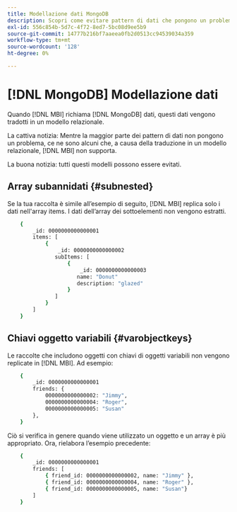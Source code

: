 ```yaml
---
title: Modellazione dati MongoDB
description: Scopri come evitare pattern di dati che pongono un problema.
exl-id: 556c854b-5d7c-4f72-8ed7-5bc08d9ee5b9
source-git-commit: 14777b216bf7aaeea0fb2d0513cc94539034a359
workflow-type: tm+mt
source-wordcount: '128'
ht-degree: 0%

---
```


# [!DNL MongoDB] Modellazione dati

Quando [!DNL MBI] richiama [!DNL MongoDB] dati, questi dati vengono tradotti in un modello relazionale.

La cattiva notizia: Mentre la maggior parte dei pattern di dati non pongono un problema, ce ne sono alcuni che, a causa della traduzione in un modello relazionale, [!DNL MBI] non supporta.

La buona notizia: tutti questi modelli possono essere evitati.

## Array subannidati {#subnested}

Se la tua raccolta è simile all’esempio di seguito, [!DNL MBI] replica solo i dati nell&#39;array items. I dati dell’array dei sottoelementi non vengono estratti.

```bash
    {
        _id: 0000000000000001
        items: [
            {
                _id: 0000000000000002
               subItems: [
                   {
                       _id: 0000000000000003
                      name: "Donut"
                      description: "glazed"
                   }
               ]
            }
        ]
    }
```

## Chiavi oggetto variabili {#varobjectkeys}

Le raccolte che includono oggetti con chiavi di oggetti variabili non vengono replicate in [!DNL MBI]. Ad esempio:

```bash
    {
        _id: 0000000000000001
        friends: {
            0000000000000002: "Jimmy",
            0000000000000004: "Roger",
            0000000000000005: "Susan"
        },
    }
```

Ciò si verifica in genere quando viene utilizzato un oggetto e un array è più appropriato. Ora, rielabora l’esempio precedente:

```bash
    {
        _id: 0000000000000001
        friends: [
            { friend_id: 0000000000000002, name: "Jimmy" },
            { friend_id: 0000000000000004, name: "Roger" },
            { friend_id: 0000000000000005, name: "Susan"}
        ]
    }
```

